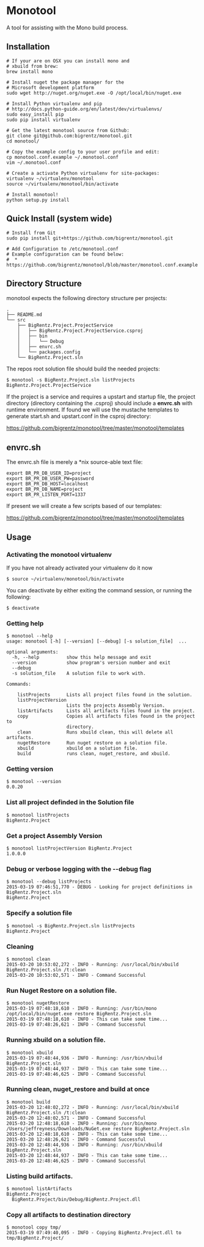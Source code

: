 # Monotool

A tool for assisting with the Mono build process.

## Installation

```
# If your are on OSX you can install mono and 
# xbuild from brew:
brew install mono

# Install nuget the package manager for the
# Microsoft development platform
sudo wget http://nuget.org/nuget.exe -O /opt/local/bin/nuget.exe

# Install Python virtualenv and pip 
# http://docs.python-guide.org/en/latest/dev/virtualenvs/
sudo easy_install pip
sudo pip install virtualenv

# Get the latest monotool source from Github:
git clone git@github.com:bigrentz/monotool.git
cd monotool/

# Copy the example config to your user profile and edit:
cp monotool.conf.example ~/.monotool.conf
vim ~/.monotool.conf

# Create a activate Python virtualenv for site-packages:
virtualenv ~/virtualenv/monotool
source ~/virtualenv/monotool/bin/activate

# Install monotool!
python setup.py install
```

## Quick Install (system wide)

```
# Install from Git
sudo pip install git+https://github.com/bigrentz/monotool.git

# Add Configuration to /etc/monotool.conf
# Example configuration can be found below:
#  * https://github.com/bigrentz/monotool/blob/master/monotool.conf.example
```

## Directory Structure

monotool expects the following directory structure per projects:

```
.
├── README.md
└── src
    ├── BigRentz.Project.ProjectService
    │   ├── BigRentz.Project.ProjectService.csproj
    │   ├── bin
    │   │   └── Debug
    │   ├── envrc.sh
    │   └── packages.config
    └── BigRentz.Project.sln
```

The repos root solution file should build the needed projects:

```
$ monotool -s BigRentz.Project.sln listProjects
BigRentz.Project.ProjectService
```

If the project is a service and requires a upstart and startup file,
the project directory (directory containing the .csproj) should
include a **envrc.sh** with runtime environment. If found we will
use the mustache templates to generate start.sh and upstart.conf
in the csproj directory:

   https://github.com/bigrentz/monotool/tree/master/monotool/templates

## envrc.sh

The envrc.sh file is merely a *nix source-able text file:

```
export BR_PR_DB_USER_ID=project
export BR_PR_DB_USER_PW=password
export BR_PR_DB_HOST=localhost
export BR_PR_DB_NAME=project
export BR_PR_LISTEN_PORT=1337
```

If present we will create a few scripts based of our templates:

   https://github.com/bigrentz/monotool/tree/master/monotool/templates

## Usage

### Activating the monotool virtualenv

If you have not already activated your virtualenv do it now

```
$ source ~/virtualenv/monotool/bin/activate
```

You can deactivate by either exiting the command session, 
or running the following:

```
$ deactivate
```

### Getting help

```
$ monotool --help
usage: monotool [-h] [--version] [--debug] [-s solution_file]  ...

optional arguments:
  -h, --help          show this help message and exit
  --version           show program's version number and exit
  --debug
  -s solution_file    A solution file to work with.

Commands:

    listProjects      Lists all project files found in the solution.
    listProjectVersion
                      Lists the projects Assembly Version.
    listArtifacts     Lists all artifacts files found in the project.
    copy              Copies all artifacts files found in the project to
                      directory.
    clean             Runs xbuild clean, this will delete all artifacts.
    nugetRestore      Run nuget restore on a solution file.
    xbuild            xbuild on a solution file.
    build             runs clean, nuget_restore, and xbuild.
```

### Getting version

```
$ monotool --version
0.0.20
```

### List all project definded in the Solution file

```
$ monotool listProjects
BigRentz.Project
```

### Get a project Assembly Version

```
$ monotool listProjectVersion BigRentz.Project
1.0.0.0
```

### Debug or verbose logging with the --debug flag

```
$ monotool --debug listProjects
2015-03-19 07:46:51,770 - DEBUG - Looking for project definitions in BigRentz.Project.sln
BigRentz.Project
```

### Specify a solution file

```
$ monotool -s BigRentz.Project.sln listProjects
BigRentz.Project
```

### Cleaning

```
$ monotool clean
2015-03-20 10:53:02,272 - INFO - Running: /usr/local/bin/xbuild BigRentz.Project.sln /t:clean
2015-03-20 10:53:02,571 - INFO - Command Successful
```

### Run Nuget Restore on a solution file.

```
$ monotool nugetRestore
2015-03-19 07:48:18,610 - INFO - Running: /usr/bin/mono /opt/local/bin/nuget.exe restore BigRentz.Project.sln
2015-03-19 07:48:18,610 - INFO - This can take some time...
2015-03-19 07:48:26,621 - INFO - Command Successful
```

### Running xbuild on a solution file.

```
$ monotool xbuild
2015-03-19 07:48:44,936 - INFO - Running: /usr/bin/xbuild BigRentz.Project.sln
2015-03-19 07:48:44,937 - INFO - This can take some time...
2015-03-19 07:48:46,625 - INFO - Command Successful
```

### Running clean, nuget_restore and build at once

```
$ monotool build
2015-03-20 12:48:02,272 - INFO - Running: /usr/local/bin/xbuild BigRentz.Project.sln /t:clean
2015-03-20 12:48:02,571 - INFO - Command Successful
2015-03-20 12:48:18,610 - INFO - Running: /usr/bin/mono /Users/jeffreyness/Downloads/NuGet.exe restore BigRentz.Project.sln
2015-03-20 12:48:18,610 - INFO - This can take some time...
2015-03-20 12:48:26,621 - INFO - Command Successful
2015-03-20 12:48:44,936 - INFO - Running: /usr/bin/xbuild BigRentz.Project.sln
2015-03-20 12:48:44,937 - INFO - This can take some time...
2015-03-20 12:48:46,625 - INFO - Command Successful

```

### Listing build artifacts.

```
$ monotool listArtifacts
BigRentz.Project
  BigRentz.Project/bin/Debug/BigRentz.Project.dll
```

### Copy all artifacts to destination directory

```
$ monotool copy tmp/
2015-03-19 07:49:40,095 - INFO - Copying BigRentz.Project.dll to tmp/BigRentz.Project/
```
